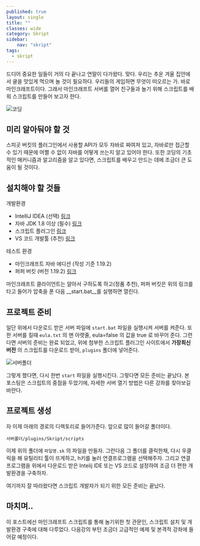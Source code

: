 ```yaml
---
published: true
layout: single
title: ""
classes: wide
category: Skript
sidebar:
    nav: "skript" 
tags: 
  - skript
---
```


드디어 중요한 일들이 거의 다 끝나고 연말이 다가왔다. 맞다. 우리는 추운 겨울 집안에서 귤을 맛있게 먹으며 놀 것이 필요하다. 우리들의 게임하면 무엇이 떠오르는 가. 바로 마인크래프트이다. 그래서 마인크래프트 서버를 열어 친구들과 놀기 위해 스크립트를 배워 스크립트를 만들어 보고자 한다.

![코딩](https://encrypted-tbn0.gstatic.com/images?q=tbn:ANd9GcTkQGMJ2O19q-fq4kI7U56TYJRDT9TSXnbl5w&usqp=CAU)

## 미리 알아둬야 할 것

스피곳 버킷의 플러그인에서 사용할 API가 모두 자바로 짜여져 있고, 자바로만 접근할 수 있기 때문에 어쩔 수 없이 자바를 어떻게 쓰는지 알고 있어야 한다. 또한 코딩의 기초적인 매커니즘과 알고리즘을 알고 있다면, 스크립트를 배우고 만드는 데에 조금더 큰 도움이 될 것이다.

## 설치해야 할 것들

개발환경

- IntelliJ IDEA (선택) [링크](https://www.jetbrains.com/ko-kr/idea/download/#section=windows)
- 자바 JDK 1.8 이상 (필수) [링크](https://www.oracle.com/kr/java/technologies/javase-downloads.html)
- 스크립트 플러그인 [링크](https://skunity.com/downloads)
- VS 코드 개발툴 (추천) [링크](https://code.visualstudio.com/download)

테스트 환경

- 마인크래프트 자바 에디션 (작성 기준 1.19.2)
- 퍼퍼 버킷 (버전 1.19.2) [링크](https://api.purpurmc.org/v2/purpur/1.19.2/latest/download)

마인크래프트 클라이언트는 알아서 구하도록 하고(정품 추천), 퍼퍼 버킷은 위의 링크를 타고 들어가 압축을 푼 다음 __start.bat__를 실행하면 열린다.

## 프로젝트 준비

일단 위에서 다운로드 받은 서버 파일에 `start.bat` 파일을 실행시켜 서버를 켜준다. 또한 서버를 킬때 `eula.txt` 의 맨 아랫줄, eula=false 의 값을 true 로 바꾸어 준다. 
그런다면 서버의 준비는 완료 되었고, 위에 첨부한 스크립트 플러그인 사이트에서 __가장최신버전__ 의 스크립트를 다운로드 받아, `plugins` 폴더에 넣어준다. 

![서버폴더](https://t1.daumcdn.net/cfile/tistory/2117B53C51A73D062E)

그렇게 했다면, 다시 한번 `start` 파일을 실행시킨다. 그렇다면 모든 준비는 끝났다. 본 포스팅은 스크립트의 중점을 두었기에, 자세한 서버 열기 방법은 다른 강좌를 찾아보길 바란다.

## 프로젝트 생성

자 이제 아래의 경로의 디렉토리로 들어가준다. 앞으로 많이 들어갈 폴더이다.
~~~
서버폴더/plugins/Skript/scripts
~~~

이제 위의 폴더에 `파일명.sk` 의 파일을 만들자. 그런다음 그 폴더를 클릭한채, 다시 우클릭을 해 유틸리티 툴이 뜨게하고, h키를 눌러 연결프로그램을 선택해주자. 그리고 연결프로그램을 위에서 다운로드 받은 Intelij IDE 또는 VS 코드로 설정하여 조금 더 편한 개발환경을 구축하자.

여기까지 잘 따라왔다면 스크립트 개발자가 되기 위한 모든 준비는 끝났다.

## 마치며..

이 포스트에선 마인크래프트 스크립트를 통해 놀기위한 첫 관문인, 스크립트 설치 및 개발환경 구축에 대해 다루었다. 다음강의 부턴 조금더 고급적인 예제 및 본격적 강좌에 들어갈 예정이다.
